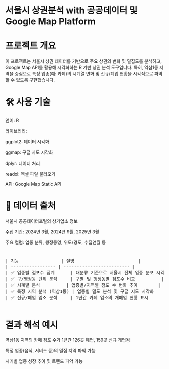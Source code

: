 # 서울시 상권분석 with 공공데이터 및 Google Map Platform
# 프로젝트 개요
이 프로젝트는 서울시 상권 데이터를 기반으로 주요 상권의 변화 및 밀집도를 분석하고, Google Map API를 활용해 시각화하는 R 기반 상권 분석 도구입니다.
특히, 역삼1동 지역을 중심으로 특정 업종(예: 카페)의 시계열 변화 및 신규/폐업 현황을 시각적으로 파악할 수 있도록 구현했습니다.

# 🛠️ 사용 기술
언어: R

라이브러리:

ggplot2: 데이터 시각화

ggmap: 구글 지도 시각화

dplyr: 데이터 처리

readxl: 엑셀 파일 불러오기

API: Google Map Static API

# 📂 데이터 출처
서울시 공공데이터포털의 상가업소 정보

수집 기간: 2024년 3월, 2024년 9월, 2025년 3월

주요 컬럼: 업종 분류, 행정동명, 위도/경도, 수집연월 등

#
<pre>
| 기능                | 설명                        |
| ----------------- | ------------------------- |
| ✅ 업종별 점포수 집계      | 대분류 기준으로 서울시 전체 업종 분포 시각화 |
| ✅ 구/행정동 단위 분석     | 구별 및 행정동별 점포수 비교          |
| ✅ 시계열 분석          | 업종별/지역별 점포 수 변화 추이        |
| ✅ 특정 지역 분석 (역삼1동) | 업종별 밀도 분석 및 구글 지도 시각화     |
| ✅ 신규/폐업 업소 분석     | 1년간 카페 업소의 개폐업 현황 표시      |
  </pre>

# 결과 해석 예시
역삼1동 지역의 카페 점포 수가 1년간 126곳 폐업, 159곳 신규 개업됨

특정 업종(음식, 서비스 등)의 밀집 지역 파악 가능

시기별 업종 성장 추이 및 트렌드 파악 가능
